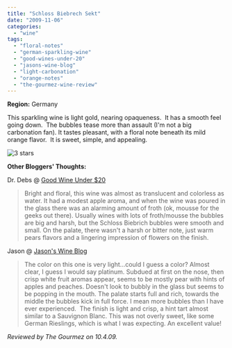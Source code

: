 ```yaml
---
title: "Schloss Biebrech Sekt"
date: "2009-11-06"
categories:
  - "wine"
tags:
  - "floral-notes"
  - "german-sparkling-wine"
  - "good-wines-under-20"
  - "jasons-wine-blog"
  - "light-carbonation"
  - "orange-notes"
  - "the-gourmez-wine-review"
---
```


**Region:** Germany

This sparkling wine is light gold, nearing opaqueness.  It has a smooth feel going down.  The bubbles tease more than assault (I'm not a big carbonation fan). It tastes pleasant, with a floral note beneath its mild orange flavor.  It is sweet, simple, and appealing.

![3 stars](http://s3.amazonaws.com/thegourmez-wpmedia/2009/02/rating_avocado1.gif "rating_avocado1")

**Other Bloggers' Thoughts:**

Dr. Debs @ [Good Wine Under $20](http://goodwineunder20.blogspot.com/2006/12/german-sparkling-wine-nv-schloss.html)

> Bright and floral, this wine was almost as translucent and colorless as water. It had a modest apple aroma, and when the wine was poured in the glass there was an alarming amount of froth (ok, mousse for the geeks out there). Usually wines with lots of froth/mousse the bubbles are big and harsh, but the Schloss Biebrich bubbles were smooth and small. On the palate, there wasn't a harsh or bitter note, just warm pears flavors and a lingering impression of flowers on the finish.

Jason @ [Jason's Wine Blog](http://jasonswineblog.com/2008/05/18/nv-schloss-biebrich-sekt/)

> The color on this one is very light...could I guess a color? Almost clear, I guess I would say platinum. Subdued at first on the nose, then crisp white fruit aromas appear, seems to be mostly pear with hints of apples and peaches. Doesn't look to bubbly in the glass but seems to be popping in the mouth. The palate starts full and rich, towards the middle the bubbles kick in full force. I mean more bubbles than I have ever experienced.  The finish is light and crisp, a hint tart almost similar to a Sauvignon Blanc. This was not overly sweet, like some German Rieslings, which is what I was expecting. An excellent value!

_Reviewed by The Gourmez on 10.4.09._
